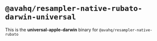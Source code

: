 # `@avahq/resampler-native-rubato-darwin-universal`

This is the **universal-apple-darwin** binary for `@avahq/resampler-native-rubato`
